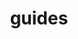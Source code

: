 ---
title: guides # This is important in order for it to appear in the Guides page. Do not change this.
order: 1
description: "How to Create an Account"
videoSourceURL: https://www.youtube.com/embed/BR1UeX4Oou4
videoTitle: "How to Create an Account"
---